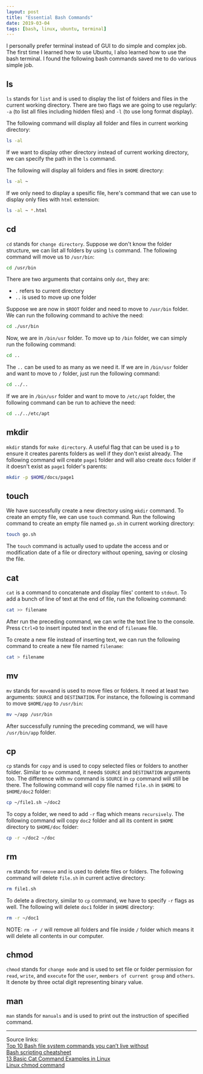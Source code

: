 ```yaml
---
layout: post
title: "Essential Bash Commands"
date: 2019-03-04
tags: [bash, linux, ubuntu, terminal]
---
```


I personally prefer terminal instead of GUI to do simple and complex job. The first time I learned how to use Ubuntu, I also learned how to use the bash terminal. I found the following bash commands saved me to do various simple job.

## ls

`ls` stands for `list` and is used to display the list of folders and files in the current working directory. There are two flags we are going to use regularly: `-a` (to list all files including hidden files) and `-l` (to use long format display).

The following command will display all folder and files in current working directory:

```bash
ls -al
```

If we want to display other directory instead of current working directory, we can specify the path in the `ls` command.

The following will display all folders and files in `$HOME` directory:

```bash
ls -al ~
```

If we only need to display a spesific file, here's command that we can use to display only files with `html` extension:

```bash
ls -al ~ *.html
```

## cd

`cd` stands for `change directory`. Suppose we don't know the folder structure, we can list all folders by using `ls` command. The following command will move us to `/usr/bin`:

```bash
cd /usr/bin
```

There are two arguments that contains only `dot`, they are:

- `.` refers to current directory
- `..` is used to move up one folder

Suppose we are now in `$ROOT` folder and need to move to `/usr/bin` folder. We can run the following command to achive the need:

```bash
cd ./usr/bin
```

Now, we are in `/bin/usr` folder. To move up to `/bin` folder, we can simply run the following command:

```bash
cd ..
```

The `..` can be used to as many as we need it. If we are in `/bin/usr` folder and want to move to `/` folder, just run the following command:

```bash
cd ../..
```

If we are in `/bin/usr` folder and want to move to `/etc/apt` folder, the following command can be run to achieve the need:

```bash
cd ../../etc/apt
```

## mkdir

`mkdir` stands for `make directory`. A useful flag that can be used is `p` to ensure it creates parents folders as well if they don't exist already. The following command will create `page1` folder and will also create `docs` folder if it doesn't exist as `page1` folder's parents:

```bash
mkdir -p $HOME/docs/page1
```

## touch

We have successfully create a new directory using `mkdir` command. To create an empty file, we can use `touch` command. Run the following command to create an empty file named `go.sh` in current working directory:

```bash
touch go.sh
```

The `touch` command is actually used to update the access and or modification date of a file or directory without opening, saving or closing the file.

## cat

`cat` is a command to concatenate and display files' content to `stdout`. To add a bunch of line of text at the end of file, run the following command:

```bash
cat >> filename
```

After run the preceding command, we can write the text line to the console. Press `Ctrl+D` to insert inputed text in the end of `filename` file.

To create a new file instead of inserting text, we can run the following command to create a new file named `filename`:

```bash
cat > filename
```

## mv

`mv` stands for `move`and is used to move files or folders. It need at least two arguments: `SOURCE` and `DESTINATION`. For instance, the following is command to move `$HOME/app` to `/usr/bin`:

```bash
mv ~/app /usr/bin
```

After successfully running the preceding command, we will have `/usr/bin/app` folder.

## cp

`cp` stands for `copy` and is used to copy selected files or folders to another folder. Similar to `mv` command, it needs `SOURCE` and `DESTINATION` arguments too. The difference with `mv` command is `SOURCE` in `cp` command will still be there. The following command will copy file named `file.sh` in `$HOME` to `$HOME/doc2` folder:

```bash
cp ~/file1.sh ~/doc2
```

To copy a folder, we need to add `-r` flag which means `recursively`. The following command will copy `doc2` folder and all its content in `$HOME` directory to `$HOME/doc` folder:

```bash
cp -r ~/doc2 ~/doc
```

## rm

`rm` stands for `remove` and is used to delete files or folders. The following command will delete `file.sh` in current active directory:

```bash
rm file1.sh
```

To delete a directory, similar to `cp` command, we have to specify `-r` flags as well. The following will delete `doc1` folder in `$HOME` directory:

```bash
rm -r ~/doc1
```

NOTE: `rm -r /` will remove all folders and file inside `/` folder which means it will delete all contents in our computer.

## chmod

`chmod` stands for `change mode` and is used to set file or folder permission for `read`, `write`, and `execute` for the `user`, `members of current group` and `others`. It denote by three octal digit representing binary value.

## man

`man` stands for `manuals` and is used to print out the instruction of specified command.

---

Source links:<br />
[Top 10 Bash file system commands you can’t live without](https://medium.com/the-code-review/top-10-bash-file-system-commands-you-cant-live-without-4cd937bd7df1)<br />
[Bash scripting cheatsheet](https://devhints.io/bash)<br />
[13 Basic Cat Command Examples in Linux](https://www.tecmint.com/13-basic-cat-command-examples-in-linux/)<br />
[Linux chmod command](https://www.computerhope.com/unix/uchmod.htm)